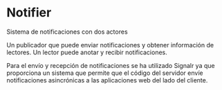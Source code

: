 # Notifier
Sistema de notificaciones con dos actores

  Un publicador que puede enviar notificaciones y obtener información de lectores.
  Un lector puede anotar y recibir notificaciones.
  
Para el envío y recepción de notificaciones se ha utilizado Signalr ya que proporciona un sistema que permite que el código del servidor envíe notificaciones asincrónicas a las aplicaciones web del lado del cliente.


